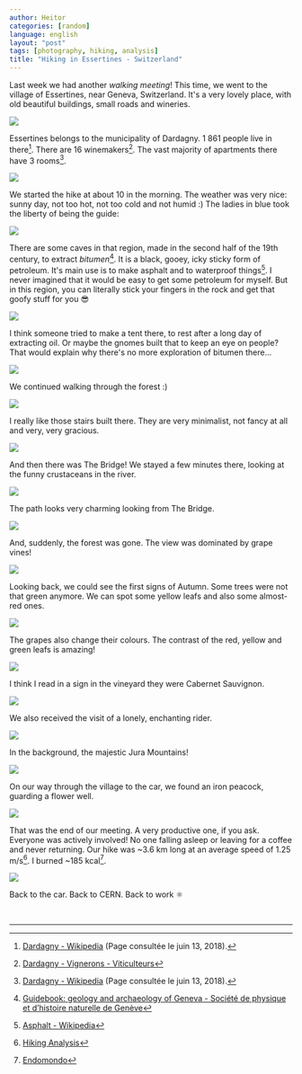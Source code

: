```yaml
---
author: Heitor
categories: [random]
language: english
layout: "post"
tags: [photography, hiking, analysis]
title: "Hiking in Essertines - Switzerland"
---
```


Last week we had another _walking meeting_! This time, we went to the village
of Essertines, near Geneva, Switzerland. It's a very lovely place, with old
beautiful buildings, small roads and wineries.

[![](imgs/DSC_3333.JPG)](https://www.flickr.com/photos/heitorpb/30468016197/in/album-72157702559519395/)

Essertines belongs to the municipality of Dardagny. 1 861 people live in
there[^wtf]. There are 16 winemakers[^winemakers]. The vast majority of
apartments there have 3 rooms[^wtf].

[![](imgs/DSC_3371.JPG)](https://www.flickr.com/photos/heitorpb/44493621755/in/album-72157702559519395/)

We started the hike at about 10 in the morning. The weather was very nice:
sunny day, not too hot, not too cold and not humid :) The ladies in blue took
the liberty of being the guide:

[![](imgs/DSC_3342.JPG)](https://www.flickr.com/photos/heitorpb/30468018287/in/album-72157702559519395/)

There are some caves in that region, made in the second half of the 19th
century, to extract _bitumen_[^oil]. It is a black, gooey, icky sticky form of
petroleum. It's main use is to make asphalt and to waterproof things[^wikiOil].
I never imagined that it would be easy to get some petroleum for myself. But in
this region, you can literally stick your fingers in the rock and get that
goofy stuff for you :sunglasses:

[![](imgs/DSC_3337.JPG)](https://www.flickr.com/photos/heitorpb/45357033732/in/album-72157702559519395/)

I think someone tried to make a tent there, to rest after a long day of
extracting oil. Or maybe the gnomes built that to keep an eye on people? That
would explain why there's no more exploration of bitumen there...

[![](imgs/DSC_3338.JPG)](https://www.flickr.com/photos/heitorpb/30468017267/in/album-72157702559519395/)

We continued walking through the forest :)

[![](imgs/DSC_3340.JPG)](https://www.flickr.com/photos/heitorpb/45357034362/in/album-72157702559519395/)

I really like those stairs built there. They are very minimalist, not fancy
at all and very, very gracious.

[![](imgs/DSC_3345.JPG)](https://www.flickr.com/photos/heitorpb/30468019457/in/album-72157702559519395/)

And then there was The Bridge! We stayed a few minutes there, looking at the funny
crustaceans in the river.

[![](imgs/DSC_3344.JPG)](https://www.flickr.com/photos/heitorpb/45357035272/in/album-72157702559519395/)

The path looks very charming looking from The Bridge.

[![](imgs/DSC_3351.JPG)](https://www.flickr.com/photos/heitorpb/45357035952/in/album-72157702559519395/)

And, suddenly, the forest was gone. The view was dominated by grape vines!

[![](imgs/DSC_3353.JPG)](https://www.flickr.com/photos/heitorpb/45357036642/in/album-72157702559519395/)

Looking back, we could see the first signs of Autumn. Some trees were not that
green anymore. We can spot some yellow leafs and also some almost-red ones.

[![](imgs/DSC_3355.JPG)](https://www.flickr.com/photos/heitorpb/30468021827/in/album-72157702559519395/)

The grapes also change their colours. The contrast of the red, yellow and green
leafs is amazing!

[![](imgs/DSC_3368.JPG)](https://www.flickr.com/photos/heitorpb/44493620835/in/album-72157702559519395/)

I think I read in a sign in the vineyard they were Cabernet Sauvignon.

[![](imgs/DSC_3364_cropped.JPG)](https://www.flickr.com/photos/heitorpb/44493619915/in/album-72157702559519395/)

We also received the visit of a lonely, enchanting rider.

[![](imgs/DSC_3365.JPG)](https://www.flickr.com/photos/heitorpb/30468023777/in/album-72157702559519395/)

In the background, the majestic Jura Mountains!

[![](imgs/DSC_3359.JPG)](https://www.flickr.com/photos/heitorpb/45357037202/in/album-72157702559519395/)

On our way through the village to the car, we found an iron peacock, guarding a
flower well.

[![](imgs/DSC_3369.JPG)](https://www.flickr.com/photos/heitorpb/30468024607/in/album-72157702559519395/)

That was the end of our meeting. A very productive one, if you ask. Everyone
was actively involved! No one falling asleep or leaving for a coffee and never
returning. Our hike was ~3.6 km long at an average speed of 1.25
m/s[^analysis]. I burned ~185 kcal[^endomondo].

[![](imgs/map.png)](imgs/map.png)

Back to the car. Back to CERN. Back to work ⚛️

<br>

---

[^wtf]: [Dardagny - Wikipedia](https://fr.wikipedia.org/wiki/Dardagny) (Page consultée le juin 13, 2018).
[^winemakers]: [Dardagny - Vignerons - Viticulteurs](http://www.dardagny.ch/index.php/vie-economique/vignerons-viticulteurs)
[^endomondo]: [Endomondo](https://www.endomondo.com/users/25410601/workouts/1215399714)
[^oil]: [Guidebook: geology and archaeology of Geneva - Société de physique et d’histoire naturelle de Genève](https://www.unige.ch/forel/files/5114/8949/5654/Guide_Geneve.pdf)
[^wikiOil]: [Asphalt - Wikipedia](https://en.wikipedia.org/wiki/Asphalt)
[^analysis]: [Hiking Analysis](https://github.com/heitorPB/HikingAnalysis)
